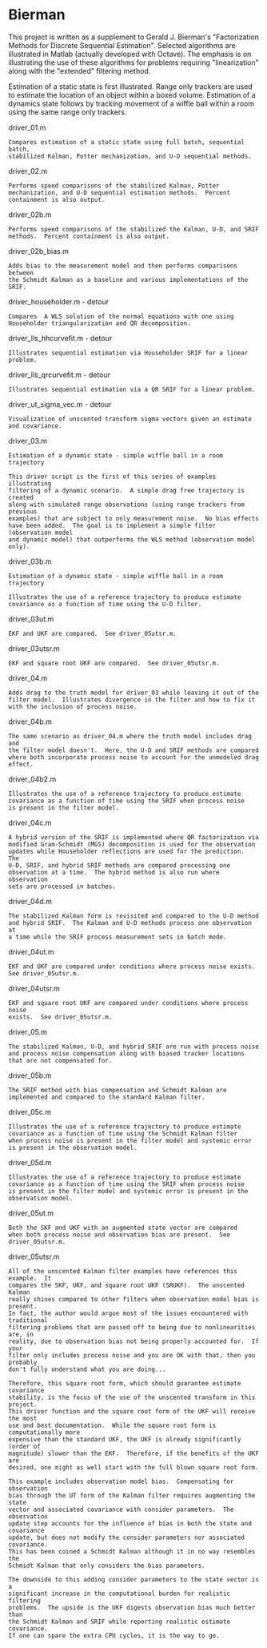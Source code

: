Bierman
=======

This project is written as a supplement to Gerald J. Bierman's "Factorization
Methods for Discrete Sequential Estimation".  Selected algorithms are
illustrated in Matlab (actually developed with Octave).  The emphasis is
on illustrating the use of these algorithms for problems requiring
"linearization" along with the "extended" filtering method.

Estimation of a static state is first illustrated.  Range only trackers
are used to estimate the location of an object within a boxed volume.
Estimation of a dynamics state follows by tracking movement of a wiffle
ball within a room using the same range only trackers.

driver_01.m
```
Compares estimation of a static state using full batch, sequential batch,
stabilized Kalman, Potter mechanization, and U-D sequential methods.
```

driver_02.m
```
Performs speed comparisons of the stabilized Kalman, Potter
mechanization, and U-D sequential estimation methods.  Percent
containment is also output.
```

driver_02b.m
```
Performs speed comparisons of the stabilized the Kalman, U-D, and SRIF
methods.  Percent containment is also output.
```

driver_02b_bias.m
```
Adds bias to the measurement model and then performs comparisons between
the Schmidt Kalman as a baseline and various implementations of the SRIF.
```

driver_householder.m - detour
```
Compares  A WLS solution of the normal equations with one using
Householder triangularization and QR decomposition.
```

driver_lls_hhcurvefit.m - detour
```
Illustrates sequential estimation via Householder SRIF for a linear
problem.
```

driver_lls_qrcurvefit.m - detour
```
Illustrates sequential estimation via a QR SRIF for a linear problem.
```

driver_ut_sigma_vec.m - detour
```
Visualization of unscented transform sigma vectors given an estimate
and covariance.
```

driver_03.m
```
Estimation of a dynamic state - simple wiffle ball in a room trajectory

This driver script is the first of this series of examples illustrating
filtering of a dynamic scenario.  A simple drag free trajectory is created
along with simulated range observations (using range trackers from previous
examples) that are subject to only measurement noise.  No bias effects
have been added.  The goal is to implement a simple filter (observation model
and dynamic model) that outperforms the WLS method (observation model only).
```

driver_03b.m
```
Estimation of a dynamic state - simple wiffle ball in a room trajectory

Illustrates the use of a reference trajectory to produce estimate
covariance as a function of time using the U-D filter.
```

driver_03ut.m
```
EKF and UKF are compared.  See driver_05utsr.m.
```

driver_03utsr.m
```
EKF and square root UKF are compared.  See driver_05utsr.m.
```

driver_04.m
```
Adds drag to the truth model for driver_03 while leaving it out of the
filter model.  Illustrates divergence in the filter and how to fix it
with the inclusion of process noise.
```

driver_04b.m
```
The same scenario as driver_04.m where the truth model includes drag and
the filter model doesn't.  Here, the U-D and SRIF methods are compared
where both incorporate process noise to account for the unmodeled drag
effect.
```

driver_04b2.m
```
Illustrates the use of a reference trajectory to produce estimate
covariance as a function of time using the SRIF when process noise
is present in the filter model.
```

driver_04c.m
```
A hybrid version of the SRIF is implemented where QR factorization via
modified Gram-Schmidt (MGS) decomposition is used for the observation
updates while Householder reflections are used for the prediction.  The
U-D, SRIF, and hybrid SRIF methods are compared processing one
observation at a time.  The hybrid method is also run where observation
sets are processed in batches.
```

driver_04d.m
```
The stabilized Kalman form is revisited and compared to the U-D method
and hybrid SRIF.  The Kalman and U-D methods process one observation at
a time while the SRIF process measurement sets in batch mode.
```

driver_04ut.m
```
EKF and UKF are compared under conditions where process noise exists.
See driver_05utsr.m.
```

driver_04utsr.m
```
EKF and square root UKF are compared under conditions where process noise
exists.  See driver_05utsr.m.
```

driver_05.m
```
The stabilized Kalman, U-D, and hybrid SRIF are run with process noise
and process noise compensation along with biased tracker locations
that are not compensated for.
```

driver_05b.m
```
The SRIF method with bias compensation and Schmidt Kalman are
implemented and compared to the standard Kalman filter.
```

driver_05c.m
```
Illustrates the use of a reference trajectory to produce estimate
covariance as a function of time using the Schmidt Kalman filter
when process noise is present in the filter model and systemic error
is present in the observation model.
```

driver_05d.m
```
Illustrates the use of a reference trajectory to produce estimate
covariance as a function of time using the SRIF when process noise
is present in the filter model and systemic error is present in the
observation model.
```

driver_05ut.m
```
Both the SKF and UKF with an augmented state vector are compared
when both process noise and observation bias are present.  See driver_05utsr.m.
```

driver_05utsr.m
```
All of the unscented Kalman filter examples have references this example.  It
compares the SKF, UKF, and square root UKF (SRUKF).  The unscented Kalman
really shines compared to other filters when observation model bias is present.
In fact, the author would argue most of the issues encountered with traditional
filtering problems that are passed off to being due to nonlinearities are, in
reality, due to observation bias not being properly accounted for.  If your
filter only includes process noise and you are OK with that, then you probably
don't fully understand what you are doing...

Therefore, this square root form, which should guarantee estimate covariance
stability, is the focus of the use of the unscented transform in this project.
This driver function and the square root form of the UKF will receive the most
use and best documentation.  While the square root form is computationally more
expensive than the standard UKF, the UKF is already significantly (order of
magnitude) slower than the EKF.  Therefore, if the benefits of the UKF are
desired, one might as well start with the full blown square root form.

This example includes observation model bias.  Compensating for observation
bias through the UT form of the Kalman filter requires augmenting the state
vector and associated covariance with consider parameters.  The observation
update step accounts for the influence of bias in both the state and covariance
update, but does not modify the consider parameters nor associated covariance.
This has been coined a Schmidt Kalman although it in no way resembles the
Schmidt Kalman that only considers the bias parameters.

The downside to this adding consider parameters to the state vector is a
significant increase in the computational burden for realistic filtering
problems.  The upside is the UKF digests observation bias much better than
the Schmidt Kalman and SRIF while reporting realistic estimate covariance.
If one can spare the extra CPU cycles, it is the way to go.
```

